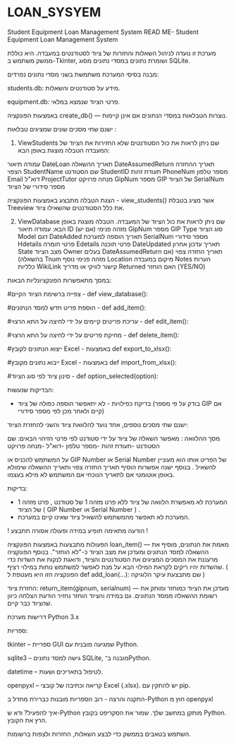 # LOAN_SYSYEM
Student Equipment Loan Management System
READ ME- Student Equipment Loan Management System

מערכת זו נועדה לניהול השאלות והחזרות של ציוד לסטודנטים במעבדה. 
היא כוללת ממשק משתמש ב-Tkinter, ושומרת נתונים במסדי נתונים מסוג SQLite.

מבנה בסיסי
המערכת משתמשת בשני מסדי נתונים נפרדים:

students.db: מידע על סטודנטים והשאלות.

equipment.db: פרטי הציוד שנמצא במלאי.

באמצעות הפונקציה create_db() — נוצרות הטבלאות במסדי הנתונים אם אינן קיימות.

ישנם שתי מסכים שונים שמציגים טבלאות :

1. ViewStudents שם ניתן לראות את כול הסטודנטים שלא החזירות את הציוד של המעבדה
הטבלה מוצגת באופן הבא:

עמודה						תיאור
DateLoan						תאריך ההשאלה
DateAssumedReturn			תאריך ההחזרה הצפוי
StudentName					שם הסטודנט
StudentID						תעודת זהות
PhoneNum					מספר טלפון
Email						דוא"ל
ProjectTutor					מנחה פרויקט
GipNum						מספר GIP של הציוד
SerialNum					מספר סידורי של הציוד

הצגת הטבלה מתבצע באמצעות הפונקציה - view_students() אשר מציג בטבלת Treeview את כלל הסטודנטים שהשאילו ציוד.


2. ViewDatabase שם ניתן לראות את כול הציוד של המעבדה.
הטבלה מוצגת באופן הבא:
עמודה						תיאור
ID							מזהה פנימי (אם יש)
GipNum						מספר GIP
Type							סוג הציוד
Model						דגם
DateAdded					תאריך הוספה למערכת
SerialNum					מספר סידורי
Hdetails						פרטי חומרה
Edetails						פרטי תוכנה
DateUpdated					תאריך עדכון אחרון
State						מצב הציוד
Owner						בעלים
DateAssumedReturn			תאריך החזרה צפוי (אם בהשאלה)
Tnum						מזהה פנימי נוסף
Location						מיקום במעבדה
Notes						הערות כלליות
WikiLink						קישור לוויקי או מדריך
Returned						האם הוחזר (YES/NO)

במסך מתאפשרות הפונקציונליות הבאות:

#צפייה ברשימת הציוד הקיים - def view_database():

#הוספת פריט חדש למסד הנתונים -    def add_item():

#עריכת פריטים קיימים על ידי לחיצה על התא הרצוי -     def edit_item():

#מחיקת פריטים על ידי לחיצה על התא הרצוי - def delete_item():

#ייצוא הנתונים לקובץ Excel - באמצעות     def export_to_xlsx():

#ייבוא נתונים מקובץ Excel - באמצעות def import_from_xlsx():

#סינון ציוד לפי סוג הציוד - def option_selected(option):

הבדיקות שנעשות:
* בדיקת כפילויות -  לא יתאפשר הוספה כפולה של ציוד (בודק על פי מספר GIP אם קיים ולאחר מכן לפי מספר סידורי)



ישנם שתי מסכים נוספים, אחד נועד להלוואת ציוד והשני להחזרת הציוד:

מסך ההלוואה :
 מאפשר השאלה של ציוד על ידי סטודנט לפי פרטי הזיהוי הבאים:
שם הסטודנט
-תעודת זהות
-מספר טלפון
-דוא"ל
-מנחה פרויקט

על המשתמש להכניס או GIP Number או Serial Number של הפריט אותו הוא מעוניין להשאיל .
בנוסף ישנה אפשרות הוסיף תאריך החזרה צפוי ותאריך ההשאלה שימולא באופן אוטומטי אם לתאריך הנוכחי אם המשתמש לא מילא בעצמו.

בדיקות:
* המערכת לא מאפשרת הלוואה של ציוד ללא פרט מזהה 1 של סטודנט , פרט מזהה 1 של 
   הציוד ( GIP Number או Serial Number ) .
* המערכת לא תאפשר מהמשתמש להשאיל ציוד שאינו קיים במערכת.
 
! הודעה מתאימה תופיע במידה ופעולה אסורה תתבצע !

הפעולות מתבצעות באמצעות הפונקציה  loan_item() — מאמת את הנתונים, מוסיף את ההשאלה למסד הנתונים ומעדכן את מצב הציוד כ-"לא הוחזר".
בנוסף הפונקציה מרעננת את המסכים המציגים את הסטודנטים והציוד, ודואגת לנקות את השדות כדי שהשדות יהיו ריקים לקראת המילוי הבא על מנת לאפשר למשתמש נוחות במילוי רציף.
( הפונקציה הזו היא מעטפת ל def add_loan(...): שם מתבצעת עיקר הלוגיקה )

החזרת ציוד:
return_item(gipnum, serialnum) — מעדכן את הציוד כמוחזר ומוחק את רשומת ההשאלה ממסד הנתונים.
 גם במידה והציוד הוחזר נחזיר הודעת הצלחה כיוון שהציוד כבר קיים.


 דרישות מערכת
Python 3.x

ספריות:

tkinter – ספריית GUI שמגיעה מובנית עם Python.

sqlite3 – גישה למסד נתונים SQLite, מובנה ב־Python.

datetime – לטיפול בתאריכים ושעות.

openpyxl – קריאה וכתיבה של קובצי Excel (.xlsx). יש להתקין עם pip.


התקנה והרצה - רוב הספריות מובנות כברירת מחדל ב-Python חוץ מ openpyxl

איך להפעיל?
ודא ש-Python מותקן במחשב שלך.
שמור את הסקריפט בקובץ Python.
הרץ את הקובץ.

השתמש בטאבים בממשק כדי לבצע השאלות, החזרות ולצפות ברשומות.
